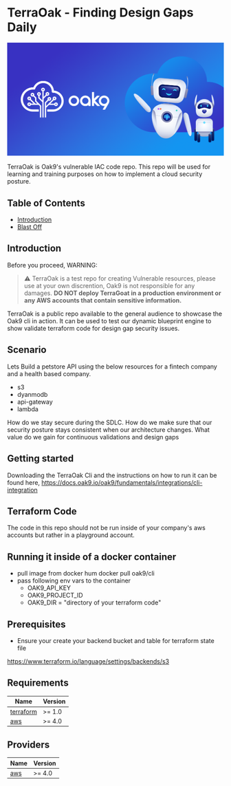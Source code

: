 # TerraOak - Finding Design Gaps Daily
![TerraOak](oak9-logo.png)

TerraOak is Oak9's vulnerable IAC code repo.   This repo will be used for learning and training purposes on how to implement a cloud security posture. 

## Table of Contents

* [Introduction](#introduction)
* [Blast Off](#getting-started)


## Introduction 

Before you proceed, WARNING:
> :warning: TerraOak is a test repo for creating Vulnerable resources, please use at your own discrention, Oak9 is not responsible for any damages. **DO NOT deploy TerraGoat in a production environment or any AWS accounts that contain sensitive information.**

TerraOak is a public repo available to the general audience to showcase the Oak9 cli in action.  It can be used to test our dynamic blueprint engine to show validate terraform code for design gap security issues.

## Scenario

Lets Build a petstore API using the below resources for a fintech company and a health based company. 

* s3
* dyanmodb
* api-gateway
* lambda 

How do we stay secure during the SDLC. 
How do we make sure that our security posture stays consistent when our architecture changes.
What value do we gain for continuous validations and design gaps 

## Getting started

Downloading the TerraOak Cli and the instructions on how to run it can be found here, https://docs.oak9.io/oak9/fundamentals/integrations/cli-integration

## Terraform Code 

The code in this repo should not be run inside of your company's aws accounts but rather in a playground account.   

## Running it inside of a docker container

* pull image from docker hum docker pull oak9/cli
* pass following env vars to the container 
    * OAK9_API_KEY
    * OAK9_PROJECT_ID
    * OAK9_DIR = "directory of your terraform code"

## Prerequisites

* Ensure your create your backend bucket and table for terraform state file 

https://www.terraform.io/language/settings/backends/s3

## Requirements

| Name | Version |
|------|---------|
| <a name="requirement_terraform"></a> [terraform](#requirement\_terraform) | >= 1.0 |
| <a name="requirement_aws"></a> [aws](#requirement\_aws) | >= 4.0 |


## Providers

| Name | Version |
|------|---------|
| <a name="provider_aws"></a> [aws](#provider\_aws) | >= 4.0 |


## 